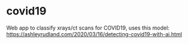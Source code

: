 # covid19
Web app to classify xrays/ct scans for COVID19, uses this model: https://ashleyrudland.com/2020/03/16/detecting-covid19-with-ai.html
